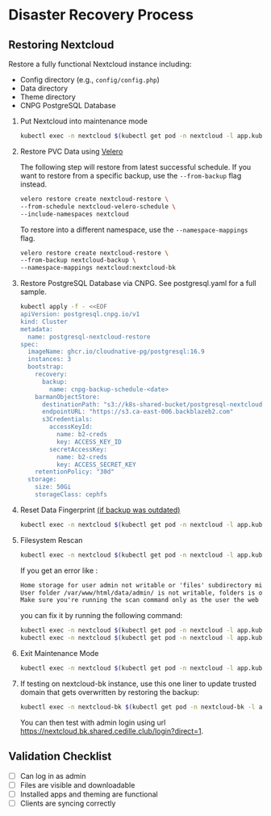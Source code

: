 # Disaster Recovery Process

## Restoring Nextcloud

Restore a fully functional Nextcloud instance including:

* Config directory (e.g., `config/config.php`)
* Data directory
* Theme directory
* CNPG PostgreSQL Database

1. Put Nextcloud into maintenance mode

    ```bash
    kubectl exec -n nextcloud $(kubectl get pod -n nextcloud -l app.kubernetes.io/name=nextcloud -o jsonpath="{.items[0].metadata.name}") -- php occ maintenance:mode --on
    ```

2. Restore PVC Data using
  [Velero](https://velero.io/docs/main/restore-reference/)

    The following step will restore from latest successful schedule. If you want
    to restore from a specific backup, use the `--from-backup` flag instead.

    ```bash
    velero restore create nextcloud-restore \
    --from-schedule nextcloud-velero-schedule \
    --include-namespaces nextcloud
    ```

    To restore into a different namespace, use the `--namespace-mappings` flag.

    ```bash
    velero restore create nextcloud-restore \
    --from-backup nextcloud-backup \
    --namespace-mappings nextcloud:nextcloud-bk
    ```

3. Restore PostgreSQL Database via CNPG. See postgresql.yaml for a full sample.

    ```bash
    kubectl apply -f - <<EOF
    apiVersion: postgresql.cnpg.io/v1
    kind: Cluster
    metadata:
      name: postgresql-nextcloud-restore
    spec:
      imageName: ghcr.io/cloudnative-pg/postgresql:16.9
      instances: 3
      bootstrap:
        recovery:
          backup:
            name: cnpg-backup-schedule-<date>
        barmanObjectStore:
          destinationPath: "s3://k8s-shared-bucket/postgresql-nextcloud"
          endpointURL: "https://s3.ca-east-006.backblazeb2.com"
          s3Credentials:
            accessKeyId:
              name: b2-creds
              key: ACCESS_KEY_ID
            secretAccessKey:
              name: b2-creds
              key: ACCESS_SECRET_KEY
        retentionPolicy: "30d"
      storage:
        size: 50Gi
        storageClass: cephfs
    ```

4. Reset Data Fingerprint [(if backup was
   outdated)](https://docs.nextcloud.com/server/latest/admin_manual/maintenance/restore.html#synchronising-with-clients-after-data-recovery)

    ```bash
    kubectl exec -n nextcloud $(kubectl get pod -n nextcloud -l app.kubernetes.io/name=nextcloud -o jsonpath="{.items[0].metadata.name}") -- php occ maintenance:data-fingerprint
    ```

5. Filesystem Rescan

    ```bash
    kubectl exec -n nextcloud $(kubectl get pod -n nextcloud -l app.kubernetes.io/name=nextcloud -o jsonpath="{.items[0].metadata.name}") -- php occ files:scan --all
    ```

    If you get an error like :

    ```txt
    Home storage for user admin not writable or 'files' subdirectory missing
    User folder /var/www/html/data/admin/ is not writable, folders is owned by root and has mode 42700
    Make sure you're running the scan command only as the user the web server runs as
    ```

    you can fix it by running the following command:

    ```bash
    kubectl exec -n nextcloud $(kubectl get pod -n nextcloud -l app.kubernetes.io/name=nextcloud -o jsonpath="{.items[0].metadata.name}") -- chown -R www-data:www-data /var/www/html/data
    kubectl exec -n nextcloud $(kubectl get pod -n nextcloud -l app.kubernetes.io/name=nextcloud -o jsonpath="{.items[0].metadata.name}") -- php occ files:scan --all
    ```

6. Exit Maintenance Mode

    ```bash
    kubectl exec -n nextcloud $(kubectl get pod -n nextcloud -l app.kubernetes.io/name=nextcloud -o jsonpath="{.items[0].metadata.name}")-- php occ maintenance:mode --off
    ```

7. If testing on nextcloud-bk instance, use this one liner to update trusted domain that gets overwritten by restoring the backup:

    ```bash
    kubectl exec -n nextcloud-bk $(kubectl get pod -n nextcloud-bk -l app.kubernetes.io/name=nextcloud -o jsonpath="{.items[0].metadata.name}") -- sed -i "/'trusted_domains' =>/,/),/c\  'trusted_domains' => \n  array (\n    0 => 'nextcloud.bk.shared.cedille.club',\n  )," /var/www/html/config/config.php
    ```

    You can then test with admin login using url <https://nextcloud.bk.shared.cedille.club/login?direct=1>.

## Validation Checklist

* [ ] Can log in as admin
* [ ] Files are visible and downloadable
* [ ] Installed apps and theming are functional
* [ ] Clients are syncing correctly
